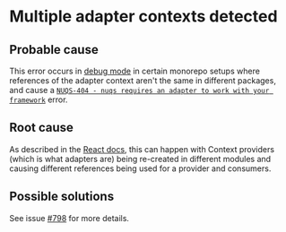 # Multiple adapter contexts detected

## Probable cause

This error occurs in [debug mode](https://nuqs.47ng.com/docs/debugging) in
certain monorepo setups where references of the adapter context aren't the same
in different packages, and cause a [`NUQS-404 - nuqs requires an adapter to work with your framework`](./NUQS-404.md) error.

## Root cause

As described in the [React docs](https://react.dev/reference/react/useContext#my-component-doesnt-see-the-value-from-my-provider), this can happen with Context providers (which
is what adapters are) being re-created in different modules and causing different
references being used for a provider and consumers.

## Possible solutions

See issue [#798](https://github.com/47ng/nuqs/issues/798) for more details.
